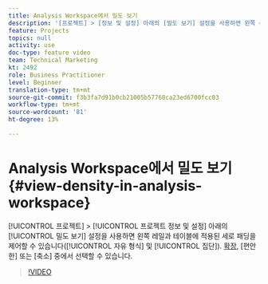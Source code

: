 ```yaml
---
title: Analysis Workspace에서 밀도 보기
description: '[프로젝트] > [정보 및 설정] 아래의 [밀도 보기] 설정을 사용하면 왼쪽 레일과 표에 적용되는 세로 패딩(자유 형식 및 집단)을 제어할 수 있습니다. [확장](기본값), [편안한] 또는 [축소] 중에서 선택할 수 있습니다.'
feature: Projects
topics: null
activity: use
doc-type: feature video
team: Technical Marketing
kt: 2492
role: Business Practitioner
level: Beginner
translation-type: tm+mt
source-git-commit: f3b3fa7d91b0cb21005b57768ca23ed6700fcc03
workflow-type: tm+mt
source-wordcount: '81'
ht-degree: 13%

---
```



# Analysis Workspace에서 밀도 보기 {#view-density-in-analysis-workspace}

[!UICONTROL 프로젝트] > [!UICONTROL 프로젝트 정보 및 설정] 아래의 [!UICONTROL 밀도 보기] 설정을 사용하면 왼쪽 레일과 테이블에 적용된 세로 패딩을 제어할 수 있습니다([!UICONTROL 자유 형식] 및 [!UICONTROL 집단]). [확장](기본값), [편안한] 또는 [축소] 중에서 선택할 수 있습니다.

>[!VIDEO](https://video.tv.adobe.com/v/25963/?quality=12)
